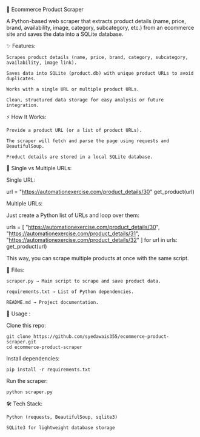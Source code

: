 🛒 Ecommerce Product Scraper

A Python-based web scraper that extracts product details (name, price, brand, availability, image, category, subcategory, etc.) from an ecommerce site and saves the data into a SQLite database.

✨ Features:

	Scrapes product details (name, price, brand, category, subcategory, availability, image link).

	Saves data into SQLite (product.db) with unique product URLs to avoid duplicates.

	Works with a single URL or multiple product URLs.

	Clean, structured data storage for easy analysis or future integration.

⚡ How It Works:

	Provide a product URL (or a list of product URLs).

	The scraper will fetch and parse the page using requests and BeautifulSoup.

	Product details are stored in a local SQLite database.

🔄 Single vs Multiple URLs:

Single URL:

url = "https://automationexercise.com/product_details/30"
get_product(url)


Multiple URLs:

Just create a Python list of URLs and loop over them:

urls = [
    "https://automationexercise.com/product_details/30",
    "https://automationexercise.com/product_details/31",
    "https://automationexercise.com/product_details/32"
]
for url in urls:
    get_product(url)


This way, you can scrape multiple products at once with the same script.

📂 Files:

	scraper.py → Main script to scrape and save product data.

	requirements.txt → List of Python dependencies.

	README.md → Project documentation.

🚀 Usage :

Clone this repo:

	git clone https://github.com/syedawais355/ecommerce-product-scraper.git
	cd ecommerce-product-scraper


Install dependencies:

	pip install -r requirements.txt


Run the scraper:

	python scraper.py

🛠️ Tech Stack:

	Python (requests, BeautifulSoup, sqlite3)

	SQLite3 for lightweight database storage